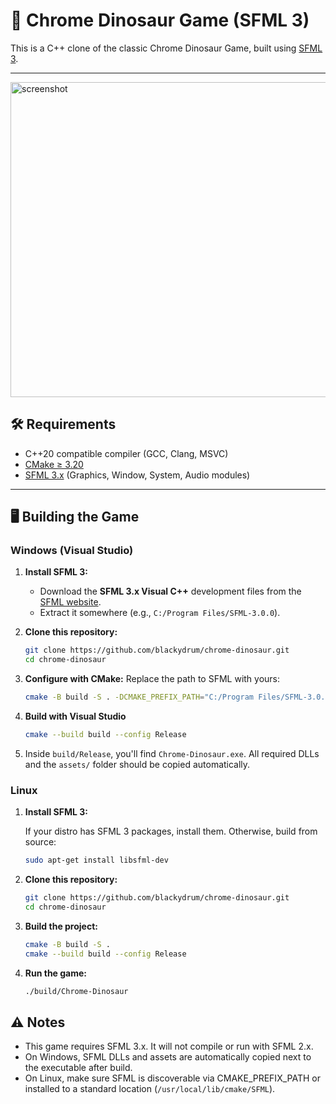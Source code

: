# 🦖 Chrome Dinosaur Game (SFML 3)

This is a C++ clone of the classic Chrome Dinosaur Game, built using [SFML 3](https://www.sfml-dev.org/).

---

<img width="1189" height="504" alt="screenshot" src="https://github.com/user-attachments/assets/b0133d70-24aa-424c-9d1b-e8047683e8bf" />


## 🛠️ Requirements

- C++20 compatible compiler (GCC, Clang, MSVC)
- [CMake ≥ 3.20](https://cmake.org/download/)
- [SFML 3.x](https://www.sfml-dev.org/) (Graphics, Window, System, Audio modules)

---

## 🖥️ Building the Game

### Windows (Visual Studio)

1. **Install SFML 3:**

   - Download the **SFML 3.x Visual C++** development files from the [SFML website](https://www.sfml-dev.org/download.php).
   - Extract it somewhere (e.g., `C:/Program Files/SFML-3.0.0`).

2. **Clone this repository:**

   ```bash
   git clone https://github.com/blackydrum/chrome-dinosaur.git
   cd chrome-dinosaur
   ```
   
3. **Configure with CMake:**
   Replace the path to SFML with yours:

   ```bash
   cmake -B build -S . -DCMAKE_PREFIX_PATH="C:/Program Files/SFML-3.0.0"
   ```

4. **Build with Visual Studio**

   ```bash
   cmake --build build --config Release
   ```

5. Inside `build/Release`, you'll find `Chrome-Dinosaur.exe`. All required DLLs and the `assets/` folder should be copied automatically.

### Linux

1. **Install SFML 3:**

   If your distro has SFML 3 packages, install them. Otherwise, build from source:

   ```bash
   sudo apt-get install libsfml-dev
   ```

2. **Clone this repository:**

   ```bash
   git clone https://github.com/blackydrum/chrome-dinosaur.git
   cd chrome-dinosaur
   ```

3. **Build the project:**

   ```bash
   cmake -B build -S .
   cmake --build build --config Release
   ```

4. **Run the game:**

   ```bash
   ./build/Chrome-Dinosaur
   ```

## ⚠️ Notes
- This game requires SFML 3.x. It will not compile or run with SFML 2.x.
- On Windows, SFML DLLs and assets are automatically copied next to the executable after build.
- On Linux, make sure SFML is discoverable via CMAKE_PREFIX_PATH or installed to a standard location (`/usr/local/lib/cmake/SFML`).
